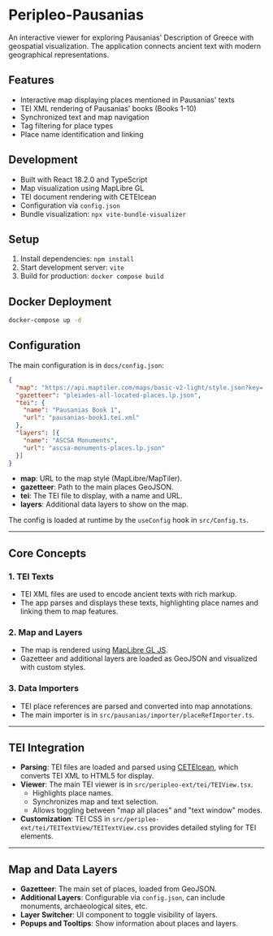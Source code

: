 # Peripleo-Pausanias

An interactive viewer for exploring Pausanias' Description of Greece with geospatial visualization. The application connects ancient text with modern geographical representations.

## Features

- Interactive map displaying places mentioned in Pausanias' texts
- TEI XML rendering of Pausanias' books (Books 1-10)
- Synchronized text and map navigation
- Tag filtering for place types
- Place name identification and linking

## Development

- Built with React 18.2.0 and TypeScript
- Map visualization using MapLibre GL
- TEI document rendering with CETEIcean
- Configuration via `config.json`
- Bundle visualization: `npx vite-bundle-visualizer`

## Setup

1. Install dependencies: `npm install`
2. Start development server: `vite`
3. Build for production: `docker compose build`

## Docker Deployment

```bash
docker-compose up -d
```

## Configuration

The main configuration is in `docs/config.json`:

```json
{
  "map": "https://api.maptiler.com/maps/basic-v2-light/style.json?key=...",
  "gazetteer": "pleiades-all-located-places.lp.json",
  "tei": {
    "name": "Pausanias Book 1",
    "url": "pausanias-book1.tei.xml"
  },
  "layers": [{
    "name": "ASCSA Monuments",
    "url": "ascsa-monuments-places.lp.json"
  }]
}
```

- **map**: URL to the map style (MapLibre/MapTiler).
- **gazetteer**: Path to the main places GeoJSON.
- **tei**: The TEI file to display, with a name and URL.
- **layers**: Additional data layers to show on the map.

The config is loaded at runtime by the `useConfig` hook in `src/Config.ts`.

---

## Core Concepts

### 1. **TEI Texts**
- TEI XML files are used to encode ancient texts with rich markup.
- The app parses and displays these texts, highlighting place names and linking them to map features.

### 2. **Map and Layers**
- The map is rendered using [MapLibre GL JS](https://maplibre.org/).
- Gazetteer and additional layers are loaded as GeoJSON and visualized with custom styles.

### 3. **Data Importers**
- TEI place references are parsed and converted into map annotations.
- The main importer is in `src/pausanias/importer/placeRefImporter.ts`.

---

## TEI Integration

- **Parsing**: TEI files are loaded and parsed using [CETEIcean](https://github.com/TEIC/CETEIcean), which converts TEI XML to HTML5 for display.
- **Viewer**: The main TEI viewer is in `src/peripleo-ext/tei/TEIView.tsx`.
    - Highlights place names.
    - Synchronizes map and text selection.
    - Allows toggling between "map all places" and "text window" modes.
- **Customization**: TEI CSS in `src/peripleo-ext/tei/TEITextView/TEITextView.css` provides detailed styling for TEI elements.

---

## Map and Data Layers

- **Gazetteer**: The main set of places, loaded from GeoJSON.
- **Additional Layers**: Configurable via `config.json`, can include monuments, archaeological sites, etc.
- **Layer Switcher**: UI component to toggle visibility of layers.
- **Popups and Tooltips**: Show information about places and layers.

